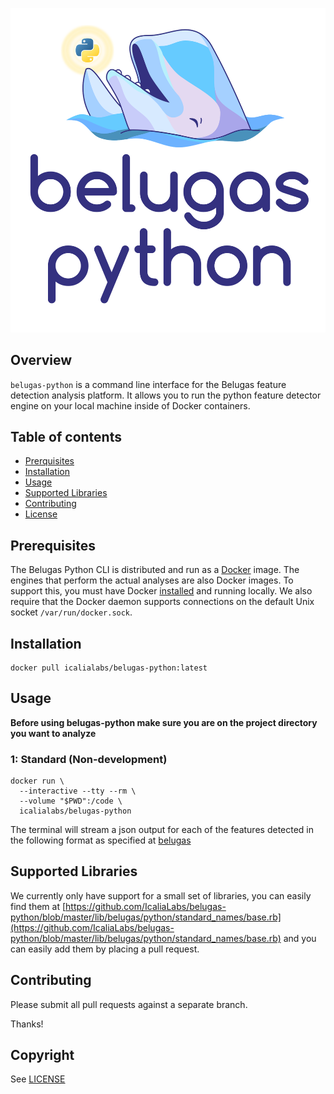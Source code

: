 ![belugas-python.png](belugas-python.png)

## Overview

`belugas-python` is a command line interface for the Belugas feature detection analysis
platform. It allows you to run the python feature detector engine on your local machine inside of Docker containers.

## Table of contents

- [Prerquisites](#prerequisites)
- [Installation](#installation)
- [Usage](#usage)
- [Supported Libraries](#supported-libraries)
- [Contributing](#contributing)
- [License](#license)


## Prerequisites

The Belugas Python CLI is distributed and run as a [Docker](https://www.docker.com) image. The engines that perform the actual analyses are also Docker images. To support this, you must have Docker [installed](https://docs.docker.com/engine/installation/) and running locally. We also require that the Docker daemon supports connections on the default Unix socket `/var/run/docker.sock`.

## Installation

```console
docker pull icalialabs/belugas-python:latest
```

## Usage

**Before using belugas-python make sure you are on the project directory you want to analyze**

### 1: Standard (Non-development)
```console
docker run \
  --interactive --tty --rm \
  --volume "$PWD":/code \
  icalialabs/belugas-python
```

The terminal will stream a json output for each of the features detected in the following format as specified at [belugas](https://github.com/IcaliaLabs/belugas/blob/master/documented-spec/spec/SPEC.md#features)

## Supported Libraries

We currently only have support for a small set of libraries, you can easily find them at [https://github.com/IcaliaLabs/belugas-python/blob/master/lib/belugas/python/standard_names/base.rb](https://github.com/IcaliaLabs/belugas-python/blob/master/lib/belugas/python/standard_names/base.rb) and you can easily add them by placing a pull request.

## Contributing

Please submit all pull requests against a separate branch.

Thanks!

## Copyright

See [LICENSE](LICENSE.txt)
